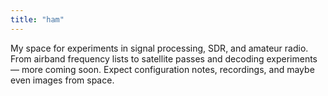 ```yaml
---
title: "ham"
---
```


My space for experiments in signal processing, SDR, and amateur radio.
From airband frequency lists to satellite passes and decoding experiments — more coming soon.
Expect configuration notes, recordings, and maybe even images from space.